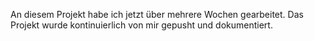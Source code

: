 An diesem Projekt habe ich jetzt über mehrere Wochen gearbeitet.
Das Projekt wurde kontinuierlich von mir gepusht und dokumentiert.
